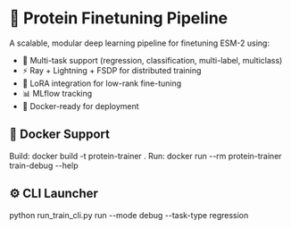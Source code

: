 # 🧬 Protein Finetuning Pipeline

A scalable, modular deep learning pipeline for finetuning ESM-2 using:
- 🧠 Multi-task support (regression, classification, multi-label, multiclass)
- ⚡ Ray + Lightning + FSDP for distributed training
- 🔄 LoRA integration for low-rank fine-tuning
- 📊 MLflow tracking
- 🐳 Docker-ready for deployment

## 🐳 Docker Support
Build: docker build -t protein-trainer .
Run: docker run --rm protein-trainer train-debug --help

## ⚙️ CLI Launcher
python run_train_cli.py run --mode debug --task-type regression
